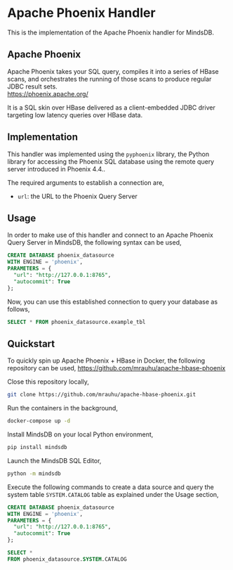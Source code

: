 # Apache Phoenix Handler

This is the implementation of the Apache Phoenix handler for MindsDB.

## Apache Phoenix
Apache Phoenix takes your SQL query, compiles it into a series of HBase scans, and orchestrates the running of those scans to produce regular JDBC result sets.
<br>
https://phoenix.apache.org/

It is a SQL skin over HBase delivered as a client-embedded JDBC driver targeting low latency queries over HBase data.

## Implementation
This handler was implemented using the `pyphoenix` library, the Python library for accessing the Phoenix SQL database using the remote query server introduced in Phoenix 4.4..

The required arguments to establish a connection are,
* `url`: the URL to the Phoenix Query Server

## Usage
In order to make use of this handler and connect to an Apache Phoenix Query Server in MindsDB, the following syntax can be used,
~~~~sql
CREATE DATABASE phoenix_datasource
WITH ENGINE = 'phoenix',
PARAMETERS = {
  "url": "http://127.0.0.1:8765",
  "autocommit": True
};
~~~~

Now, you can use this established connection to query your database as follows,
~~~~sql
SELECT * FROM phoenix_datasource.example_tbl
~~~~

## Quickstart
To quickly spin up Apache Phoenix + HBase in Docker, the following repository can be used,
https://github.com/mrauhu/apache-hbase-phoenix

Close this repository locally,
~~~~bash
git clone https://github.com/mrauhu/apache-hbase-phoenix.git
~~~~

Run the containers in the background,
~~~~bash
docker-compose up -d
~~~~

Install MindsDB on your local Python environment,
~~~~bash
pip install mindsdb
~~~~

Launch the MindsDB SQL Editor,
~~~~bash
python -m mindsdb 
~~~~

Execute the following commands to create a data source and query the system table `SYSTEM.CATALOG` table as explained under the Usage section,

~~~~sql
CREATE DATABASE phoenix_datasource
WITH ENGINE = 'phoenix',
PARAMETERS = {
  "url": "http://127.0.0.1:8765",
  "autocommit": True
};

SELECT *
FROM phoenix_datasource.SYSTEM.CATALOG
~~~~